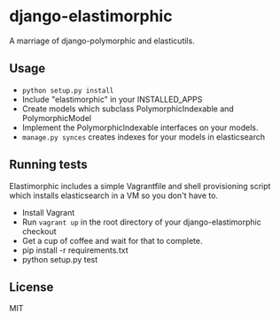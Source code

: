 django-elastimorphic
====================
A marriage of django-polymorphic and elasticutils.

Usage
-----
* `python setup.py install`
* Include "elastimorphic" in your INSTALLED_APPS
* Create models which subclass PolymorphicIndexable and PolymorphicModel
* Implement the PolymorphicIndexable interfaces on your models.
* `manage.py synces` creates indexes for your models in elasticsearch

Running tests
-------------
Elastimorphic includes a simple Vagrantfile and shell provisioning script
which installs elasticsearch in a VM so you don't have to. 

* Install Vagrant
* Run `vagrant up` in the root directory of your django-elastimorphic checkout
* Get a cup of coffee and wait for that to complete.
* pip install -r requirements.txt
* python setup.py test

License
-------
MIT
